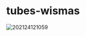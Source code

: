 # tubes-wismas

![202124121059](https://user-images.githubusercontent.com/56968542/107328936-0856ee00-6ae2-11eb-81e4-52d73b23280e.png)
